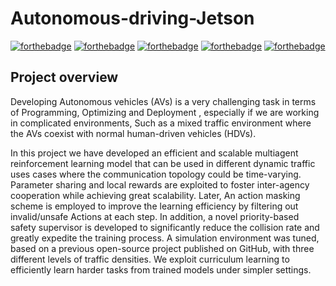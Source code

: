 # Autonomous-driving-Jetson

[![forthebadge](https://forthebadge.com/images/badges/powered-by-black-magic.svg)](https://forthebadge.com) [![forthebadge](https://forthebadge.com/images/badges/made-with-c-plus-plus.svg)](https://forthebadge.com) [![forthebadge](https://forthebadge.com/images/badges/made-with-python.svg)](https://forthebadge.com) [![forthebadge](https://forthebadge.com/images/badges/uses-badges.svg)](https://forthebadge.com) [![forthebadge](https://forthebadge.com/images/badges/uses-git.svg)](https://forthebadge.com)

## Project overview

Developing Autonomous vehicles (AVs) is a very challenging task in terms of Programming, Optimizing and Deployment , especially if we are working in complicated environments, Such as a mixed traffic environment where the AVs coexist with normal human-driven vehicles (HDVs). 

In this project we have developed an efficient and scalable multiagent reinforcement learning model that can be used in different dynamic traffic uses cases where the communication topology could be time-varying. Parameter sharing and local rewards are exploited to foster inter-agency cooperation while achieving great scalability. Later, An action masking scheme is employed to improve the learning efficiency by filtering out invalid/unsafe  Actions at each step. In addition, a novel priority-based safety supervisor is developed to significantly reduce the collision rate and greatly expedite the training process. A simulation environment was tuned, based on a previous open-source project published on GitHub, with three different levels of traffic densities. We exploit curriculum learning to efficiently learn harder tasks from trained models under simpler settings.
